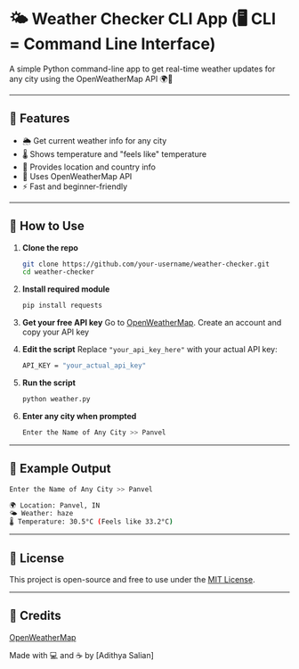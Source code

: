 # 🌤️ Weather Checker CLI App (🖥️ CLI = Command Line Interface)

A simple Python command-line app to get real-time weather updates for any city using the OpenWeatherMap API 🌍📡

---

## 🔧 Features

- 🌦️ Get current weather info for any city
- 🌡️ Shows temperature and "feels like" temperature
- 🧭 Provides location and country info
- 📡 Uses OpenWeatherMap API
- ⚡ Fast and beginner-friendly

---

## 🚀 How to Use

1. **Clone the repo**  
   ```bash
   git clone https://github.com/your-username/weather-checker.git
   cd weather-checker
   ```
   
2. **Install required module**
   ```bash
   pip install requests
   ```

3. **Get your free API key**
   Go to [OpenWeatherMap](https://openweathermap.org/api).
   Create an account and copy your API key

4. **Edit the script**
   Replace `"your_api_key_here"` with your actual API key:
   ```bash
   API_KEY = "your_actual_api_key"
   ```

5. **Run the script**
   ```bash
   python weather.py
   ```

6. **Enter any city when prompted**
   ```bash
   Enter the Name of Any City >> Panvel
   ```

---

## 📌 Example Output
  ```bash
  Enter the Name of Any City >> Panvel

  🌍 Location: Panvel, IN
  🌤️ Weather: haze
  🌡️ Temperature: 30.5°C (Feels like 33.2°C)
  ```

---

## 📄 License
This project is open-source and free to use under the [MIT License](https://opensource.org/licenses/MIT).

---

## 🙌 Credits
[OpenWeatherMap](https://openweathermap.org/api)

Made with 💻 and ☕ by [Adithya Salian]
